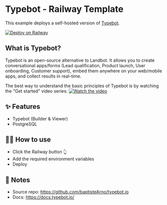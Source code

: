 # Typebot - Railway Template

This example deploys a self-hosted version of [Typebot](https://typebot.io). 

[![Deploy on Railway](https://railway.app/button.svg)](https://railway.app/new/template?template=https%3A%2F%2Fgithub.com%2Fcdodev%2Fmetabase&plugins=postgresql&envs=PORT&PORTDesc=metabase+port&PORTDefault=3000&referralCode=W9CR6a)

## What is Typebot?
Typebot is an open-source alternative to Landbot. It allows you to create conversational apps/forms (Lead qualification, Product launch, User onboarding, Customer support), embed them anywhere on your web/mobile apps, and collect results in real-time.

The best way to understand the basic principles of Typebot is by watching the "Get started" video series:
[![Watch the video](https://img.youtube.com/vi/jp3ggg_42-M/hqdefault.jpg)](https://youtu.be/jp3ggg_42-M)  

## ✨ Features

- Typebot (Builder & Viewer)
- PostgreSQL

## 💁‍♀️ How to use

- Click the Railway button 👆
- Add the required environment variables
- Deploy

## 📝 Notes

- Source repo: https://github.com/baptisteArno/typebot.io
- Docs: https://docs.typebot.io/